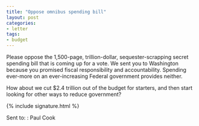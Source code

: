 ```yaml
---
title: "Oppose omnibus spending bill"
layout: post
categories:
- letter
tags:
- budget
---
```


Please oppose the 1,500-page, trillion-dollar, sequester-scrapping secret spending bill that is coming up for a vote. We sent you to Washington because you promised fiscal responsibility and accountability. Spending ever-more on an ever-increasing Federal government provides neither.

How about we cut $2.4 trillion out of the budget for starters, and then start looking for other ways to reduce government?

{% include signature.html %}

Sent to:
: Paul Cook
